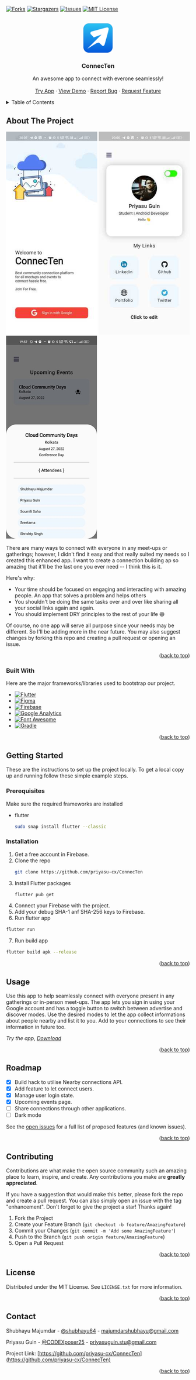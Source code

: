 <a name="ConnecTen"></a>
<!--
*** Thanks for checking out the ConnecTen. If you have a suggestion
*** that would make this better, please fork the repo and create a pull request
*** or simply open an issue with the tag "enhancement".
*** Don't forget to give the project a star!
*** Thanks again! Now go create something AMAZING! :D
-->



<!-- PROJECT SHIELDS -->
<!--
*** I'm using markdown "reference style" links for readability.
*** Reference links are enclosed in brackets [ ] instead of parentheses ( ).
*** See the bottom of this document for the declaration of the reference variables
*** for contributors-url, forks-url, etc. This is an optional, concise syntax you may use.
*** https://www.markdownguide.org/basic-syntax/#reference-style-links
-->
[![Forks][forks-shield]][forks-url]
[![Stargazers][stars-shield]][stars-url]
[![Issues][issues-shield]][issues-url]
[![MIT License][license-shield]][license-url]


<!-- PROJECT LOGO -->
<br />
<div align="center">
  <a href="https://github.com/priyasu-cx/ConnecTen">
    <img src="ConnecTen/assets/logo.png" alt="Logo" width="80" height="80">
  </a>

  <h3 align="center">ConnecTen</h3>

  <p align="center">
    An awesome app to connect with everone seamlessly!
<!--     <br />
    <a href="https://github.com/othneildrew/Best-README-Template"><strong>Explore the docs »</strong></a> -->
    <br />
    <br />
    <a href="https://bit.ly/ConnecTen">Try App</a>
    ·
    <a href="https://youtu.be/3xVn-h5GEZk">View Demo</a>
    ·
    <a href="https://github.com/priyasu-cx/ConnecTen/issues">Report Bug</a>
    ·
    <a href="https://github.com/priyasu-cx/ConnecTen/issues">Request Feature</a>
  </p>
</div>



<!-- TABLE OF CONTENTS -->
<details>
  <summary>Table of Contents</summary>
  <ol>
    <li>
      <a href="#about-the-project">About The Project</a>
      <ul>
        <li><a href="#built-with">Built With</a></li>
      </ul>
    </li>
    <li>
      <a href="#getting-started">Getting Started</a>
      <ul>
        <li><a href="#prerequisites">Prerequisites</a></li>
        <li><a href="#installation">Installation</a></li>
      </ul>
    </li>
    <li><a href="#usage">Usage</a></li>
    <li><a href="#roadmap">Roadmap</a></li>
    <li><a href="#contributing">Contributing</a></li>
    <li><a href="#license">License</a></li>
    <li><a href="#contact">Contact</a></li>
  </ol>
</details>



<!-- ABOUT THE PROJECT -->
## About The Project

[![App screenshot][image-3]]()
[![App screenshot][product-screenshot]]()
[![App screenshot][image-2]]()
<!-- [![App screenshot][image-4]]() -->

There are many ways to connect with everyone in any meet-ups or gatherings; however, I didn't find it easy and that really suited my needs so I created this enhanced app. I want to create a connection building ap so amazing that it'll be the last one you ever need -- I think this is it.

Here's why:
* Your time should be focused on engaging and interacting with amazing people. An app that solves a problem and helps others
* You shouldn't be doing the same tasks over and over like sharing all your social links again and again. 
* You should implement DRY principles to the rest of your life :smile:

Of course, no one app will serve all purpose since your needs may be different. So I'll be adding more in the near future. You may also suggest changes by forking this repo and creating a pull request or opening an issue. 

<p align="right">(<a href="#readme-top">back to top</a>)</p>



### Built With

Here are the major frameworks/libraries used to bootstrap our project.

* [![Flutter][Flutter]][Flutter-url]
* [![Figma][Figma]][Figma-url]
* [![Firebase][Firebase]][Firebase-url]
* [![Google Analytics][Google-analytics]][Google-analytics-url]
* [![Font Awesome][font-awesome]][Font-awesome-url]
* [![Gradle][Gradle]][Gradle-url]

<p align="right">(<a href="#readme-top">back to top</a>)</p>



<!-- GETTING STARTED -->
## Getting Started

These are the instructions to set up the project locally.
To get a local copy up and running follow these simple example steps.

### Prerequisites

Make sure the required frameworks are installed
* flutter
  ```sh
  sudo snap install flutter --classic
  ```

### Installation

1. Get a free account in Firebase.
2. Clone the repo
   ```sh
   git clone https://github.com/priyasu-cx/ConnecTen
   ```
3. Install Flutter packages
   ```sh
   flutter pub get
   ```
4. Connect your Firebase with the project.
5. Add your debug SHA-1 anf SHA-256 keys to Firebase.
6. Run flutter app
  ```sh
  flutter run
  ```
7. Run build app
  ```sh
  flutter build apk --release
  ```

<p align="right">(<a href="#readme-top">back to top</a>)</p>



<!-- USAGE EXAMPLES -->
## Usage

Use this app to help seamlessly connect with everyone present in any gatherings or in-person meet-ups. The app lets you sign in using your Google account and has a toggle button to switch between advertise and discover modes. Use the desired modes to let the app collect informations about people nearby and list it to you. Add to your connections to see their information in future too. 


_Try the app, [Download](https://bit.ly/ConnecTen)_

<p align="right">(<a href="#readme-top">back to top</a>)</p>



<!-- ROADMAP -->
## Roadmap

- [x] Build hack to utilise Nearby connections API.
- [x] Add feature to let connect users.
- [x] Manage user login state.
- [x] Upcoming events page.
- [ ] Share connections through other applications.
- [ ] Dark mode

See the [open issues](https://github.com/priyasu-cx/ConnecTen/issues) for a full list of proposed features (and known issues).

<p align="right">(<a href="#readme-top">back to top</a>)</p>



<!-- CONTRIBUTING -->
## Contributing

Contributions are what make the open source community such an amazing place to learn, inspire, and create. Any contributions you make are **greatly appreciated**.

If you have a suggestion that would make this better, please fork the repo and create a pull request. You can also simply open an issue with the tag "enhancement".
Don't forget to give the project a star! Thanks again!

1. Fork the Project
2. Create your Feature Branch (`git checkout -b feature/AmazingFeature`)
3. Commit your Changes (`git commit -m 'Add some AmazingFeature'`)
4. Push to the Branch (`git push origin feature/AmazingFeature`)
5. Open a Pull Request

<p align="right">(<a href="#readme-top">back to top</a>)</p>



<!-- LICENSE -->
## License

Distributed under the MIT License. See `LICENSE.txt` for more information.

<p align="right">(<a href="#readme-top">back to top</a>)</p>



<!-- CONTACT -->
## Contact

Shubhayu Majumdar - [@shubhayu64](https://twitter.com/shubhayu64) - majumdarshubhayu@gmail.com

Priyasu Guin - [@CODEXposer25](https://twitter.com/CODEXposer25) - priyasuguin.stu@gmail.com

Project Link: [https://github.com/priyasu-cx/ConnecTen](https://github.com/priyasu-cx/ConnecTen)

<p align="right">(<a href="#readme-top">back to top</a>)</p>


<!-- MARKDOWN LINKS & IMAGES -->
<!-- https://www.markdownguide.org/basic-syntax/#reference-style-links -->
[forks-shield]: https://img.shields.io/github/forks/priyasu-cx/ConnecTen
[forks-url]: https://github.com/priyasu-cx/ConnecTen/network/members
[stars-shield]: https://img.shields.io/github/stars/priyasu-cx/ConnecTen
[stars-url]: https://github.com/priyasu-cx/ConnecTen/stargazers
[issues-shield]: https://img.shields.io/github/issues/priyasu-cx/ConnecTen
[issues-url]: https://github.com/priyasu-cx/ConnecTen/issues
[license-shield]: https://img.shields.io/github/license/priyasu-cx/ConnecTen
[license-url]: https://github.com/priyasu-cx/ConnecTen/blob/main/LICENSE
[product-screenshot]: App%20Interface/pic%203%20(1).jpeg
[image-2]: App%20Interface/pic%2010.jpeg
[image-3]: App%20Interface/pic%202%20(1).jpeg
[image-4]: App%20Interface/pic%209%20(1).jpeg
[Flutter]: https://img.shields.io/badge/Flutter-02569B?style=for-the-badge&logo=flutter&logoColor=white
[Flutter-url]: https://flutter.dev/
[Figma]: https://img.shields.io/badge/Figma-F24E1E?style=for-the-badge&logo=figma&logoColor=white
[Figma-url]: https://www.figma.com/
[Firebase]: https://img.shields.io/badge/firebase-ffca28?style=for-the-badge&logo=firebase&logoColor=black
[Firebase-url]: https://firebase.google.com/
[Google-analytics]: https://img.shields.io/badge/Google%20Analytics-E37400?style=for-the-badge&logo=google%20analytics&logoColor=white
[Google-analytics-url]: https://analytics.google.com/analytics/web/
[Font-awesome]: https://img.shields.io/badge/Font_Awesome-339AF0?style=for-the-badge&logo=fontawesome&logoColor=white
[Font-awesome-url]: https://fontawesome.com/
[Gradle]: https://img.shields.io/badge/gradle-02303A?style=for-the-badge&logo=gradle&logoColor=white
[Gradle-url]: https://gradle.org/
